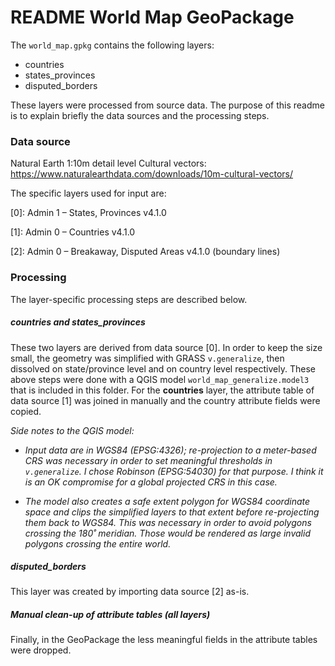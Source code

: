 # README World Map GeoPackage
The `world_map.gpkg` contains the following layers:

- countries
- states_provinces
- disputed_borders

These layers were processed from source data. The purpose of this readme is to explain briefly the data sources and the processing steps.

### Data source
Natural Earth 1:10m detail level Cultural vectors: https://www.naturalearthdata.com/downloads/10m-cultural-vectors/

The specific layers used for input are:

[0]: Admin 1 – States, Provinces v4.1.0

[1]: Admin 0 – Countries v4.1.0

[2]: Admin 0 – Breakaway, Disputed Areas v4.1.0 (boundary lines)

### Processing
The layer-specific processing steps are described below. 

##### _countries_ and _states_provinces_ 
These two layers are derived from data source [0].
In order to keep the size small, the geometry was simplified with GRASS `v.generalize`, then dissolved 
on state/province level and on country level respectively. These above steps were done with a QGIS model `world_map_generalize.model3` that is included in this folder.
For the **countries** layer, the attribute table of data source [1] was joined in manually and the country attribute fields were copied.

*Side notes to the QGIS model:*
 
 - *Input data are in WGS84 (EPSG:4326); re-projection to a meter-based CRS was necessary 
in order to set meaningful thresholds in `v.generalize`. 
I chose Robinson (EPSG:54030) for that purpose. I think it is an OK
compromise for a global projected CRS in this case.*

 - *The model also creates a safe extent polygon for WGS84 coordinate space
and clips the simplified layers to that extent before re-projecting them back to WGS84. This was necessary in order to avoid polygons
crossing the 180˚ meridian. Those would be rendered as large invalid polygons crossing the entire world.*

##### _disputed_borders_ 
This layer was created by importing data source [2] as-is. 

##### Manual clean-up of attribute tables (all layers)
Finally, in the GeoPackage the less meaningful fields in the attribute tables were dropped. 


